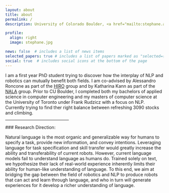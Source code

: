 ```yaml
---
layout: about
title: about
permalink: /
description: University of Colorado Boulder, <a href="mailto:stephane.aroca-ouellette@colorado.edu">stephane.aroca-ouellette@colorado.edu</a> .

profile:
  align: right
  image: stephane.jpg

news: false  # includes a list of news items
selected_papers: true # includes a list of papers marked as "selected={true}"
social: true  # includes social icons at the bottom of the page
---
```

I am a first year PhD student trying to discover how the interplay of NLP and robotics can mutually benefit both fields. I am co-advised by Alessandro Roncone as part of the [HIRO](https://hiro-group.ronc.one/) group and by Katharina Kann as part of the [NALA](https://nala-cub.github.io/resources/) group. Prior to CU Boulder, I completed both my bachelors of applied science in computer engineering and my masters of computer science at the University of Toronto under Frank Rudzicz with a focus on NLP. Currently trying to find ther right balance between refreshing 3090 stocks and climbing.

<hr style="width:40% ">
### Research Direction:  

Natural language is the most organic and generalizable way for humans to specify a task, provide new information, and convey intentions. Leveraging language for task specification and skill transfer would greatly increase the ability and transferability of current robots. However, current language models fail to understand language as humans do. Trained solely on text, we hypothesize their lack of real-world experience inherently limits their ability for human-like understanding of language. To this end, we aim at bridging the gap between the field of robotics and NLP to produce robots that can act and learn through language, and who in turn will generate experiences for it develop a richer understanding of language.